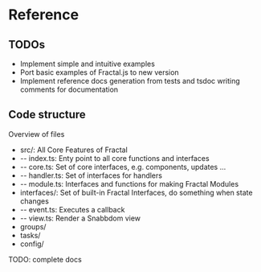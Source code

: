 # Reference

## TODOs

- Implement simple and intuitive examples
- Port basic examples of Fractal.js to new version
- Implement reference docs generation from tests and tsdoc writing comments for documentation

## Code structure

Overview of files

- src/: All Core Features of Fractal
- -- index.ts: Enty point to all core functions and interfaces
- -- core.ts: Set of core interfaces, e.g. components, updates ...
- -- handler.ts: Set of interfaces for handlers
- -- module.ts: Interfaces and functions for making Fractal Modules
- interfaces/: Set of built-in Fractal Interfaces, do something when state changes
- -- event.ts: Executes a callback
- -- view.ts: Render a Snabbdom view
- groups/
- tasks/
- config/

TODO: complete docs
